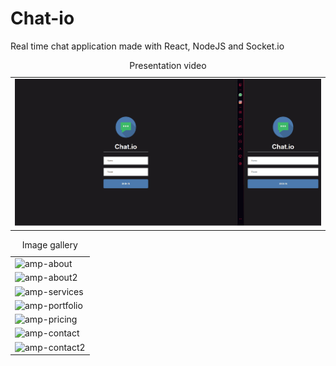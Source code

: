 # Chat-io
Real time chat application made with React, NodeJS and Socket.io

<table style="width:100%">
  <caption>Presentation video</caption>
  <tr>
    <td><img src="/IMG/Chat-io.gif" alt="Chat-io"></td>
  </tr>
</table>

<table style="width:100%">
  <caption>Image gallery</caption>
  <tr>
    <td><img src="/IMG/site-imgs/amp-about.PNG" alt="amp-about"></td>
  </tr>
   <tr>
    <td><img src="/IMG/site-imgs/amp-about2.PNG" alt="amp-about2"></td>
  </tr>
   <tr>
    <td><img src="/IMG/site-imgs/amp-services.PNG" alt="amp-services"></td>
  </tr>
   <tr>
    <td><img src="/IMG/site-imgs/amp-portfolio.PNG" alt="amp-portfolio"></td>
  </tr>
   <tr>
    <td><img src="/IMG/site-imgs/amp-pricing.PNG" alt="amp-pricing"></td>
  </tr>
   <tr>
    <td><img src="/IMG/site-imgs/amp-contact.PNG" alt="amp-contact"></td>
  </tr>
   <tr>
    <td><img src="/IMG/site-imgs/amp-contact2.PNG" alt="amp-contact2"></td>
  </tr>
</table>
